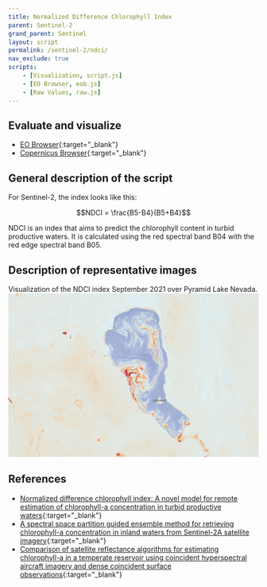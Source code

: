 ```yaml
---
title: Normalized Difference Chlorophyll Index
parent: Sentinel-2
grand_parent: Sentinel
layout: script
permalink: /sentinel-2/ndci/
nav_exclude: true
scripts:
    - [Visualization, script.js]
    - [EO Browser, eob.js]
    - [Raw Values, raw.js]
---
```



## Evaluate and visualize

- [EO Browser](https://sentinelshare.page.link/azCy){:target="_blank"}
- [Copernicus Browser](https://link.dataspace.copernicus.eu/edr){:target="_blank"}

## General description of the script

For Sentinel-2, the index looks like this:

$$NDCI = \frac{B5-B4}{B5+B4}$$  

NDCI is an index that aims to predict the chlorophyll content in turbid productive waters. It is calculated using the red spectral band B04 with the red edge spectral band B05. 

## Description of representative images

Visualization of the NDCI index September 2021 over Pyramid Lake Nevada.
![NDCI](fig/fig1.png)

## References

 - [Normalized difference chlorophyll index: A novel model for remote estimation of chlorophyll-a concentration in turbid productive waters](https://www.semanticscholar.org/paper/Normalized-difference-chlorophyll-index%3A-A-novel-of-Mishra-Mishra/2fbacaa14adb43d5bc8d2dd274304f60814d933c){:target="_blank"}
 - [A spectral space partition guided ensemble method for retrieving chlorophyll-a concentration in inland waters from Sentinel-2A satellite imagery](https://www.sciencedirect.com/science/article/abs/pii/S0380133018301801){:target="_blank"}
 - [Comparison of satellite reflectance algorithms for estimating chlorophyll-a in a temperate reservoir using coincident hyperspectral aircraft imagery and dense coincident surface observations](https://www.researchgate.net/publication/297718964_Comparison_of_satellite_reflectance_algorithms_for_estimating_chlorophyll-a_in_a_temperate_reservoir_using_coincident_hyperspectral_aircraft_imagery_and_dense_coincident_surface_observations){:target="_blank"}
